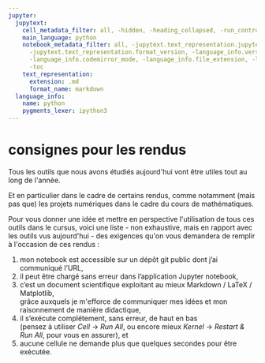 ```yaml
---
jupyter:
  jupytext:
    cell_metadata_filter: all, -hidden, -heading_collapsed, -run_control, -trusted
    main_language: python
    notebook_metadata_filter: all, -jupytext.text_representation.jupytext_version,
      -jupytext.text_representation.format_version, -language_info.version, -language_info.codemirror_mode.version,
      -language_info.codemirror_mode, -language_info.file_extension, -language_info.mimetype,
      -toc
    text_representation:
      extension: .md
      format_name: markdown
  language_info:
    name: python
    pygments_lexer: ipython3
---
```


# consignes pour les rendus

Tous les outils que nous avons étudiés aujourd'hui vont être utiles tout au long de
l'année.

Et en particulier dans le cadre de certains rendus, comme notamment (mais pas que) les
projets numériques dans le cadre du cours de mathématiques.

Pour vous donner une idée et mettre en perspective l'utilisation de tous ces outils dans
le cursus, voici une liste - non exhaustive, mais en rapport avec les outils vus
aujourd'hui - des exigences qu'on vous demandera de remplir à l'occasion de ces rendus :

1. mon notebook est accessible sur un dépôt git public dont j’ai communiqué l’URL,
1. il peut être chargé sans erreur dans l’application Jupyter notebook,
1. c’est un document scientifique exploitant au mieux Markdown / LaTeX / Matplotlib,  
   grâce auxquels je m'efforce de communiquer mes idées et mon raisonnement de manière
   didactique,
1. il s’exécute complétement, sans erreur, de haut en bas  
   (pensez à utiliser *Cell* → *Run All*, ou encore mieux *Kernel* → *Restart & Run All*,
   pour vous en assurer), et
1. aucune cellule ne demande plus que quelques secondes pour être exécutée.
